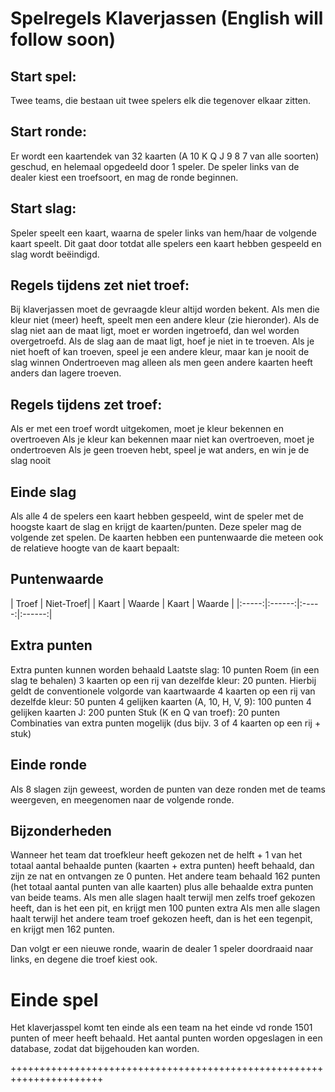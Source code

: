 # Spelregels Klaverjassen (English will follow soon)

## Start spel:
Twee teams, die bestaan uit twee spelers elk die tegenover elkaar zitten. 

## Start ronde:
Er wordt een kaartendek van 32 kaarten (A 10 K Q J 9 8 7 van alle soorten) geschud, en helemaal opgedeeld door 1 speler. De speler links van de dealer kiest een troefsoort, en mag de ronde beginnen.

## Start slag:
Speler speelt een kaart, waarna de speler links van hem/haar de volgende kaart speelt. Dit gaat door totdat alle spelers een kaart hebben gespeeld en slag wordt beëindigd.

## Regels tijdens zet niet troef:
Bij klaverjassen moet de gevraagde kleur altijd worden bekent. Als men die kleur niet (meer) heeft, speelt men een andere kleur (zie hieronder). 
Als de slag niet aan de maat ligt, moet er worden ingetroefd, dan wel worden overgetroefd. Als de slag aan de maat ligt, hoef je niet in te troeven.
Als je niet hoeft of kan troeven, speel je een andere kleur, maar kan je nooit de slag winnen
Ondertroeven mag alleen als men geen andere kaarten heeft anders dan lagere troeven.

## Regels tijdens zet troef:
Als er met een troef wordt uitgekomen, moet je kleur bekennen en overtroeven
Als je kleur kan bekennen maar niet kan overtroeven, moet je ondertroeven
Als je geen troeven hebt, speel je wat anders, en win je de slag nooit

## Einde slag
Als alle 4 de spelers een kaart hebben gespeeld, wint de speler met de hoogste kaart de slag en krijgt de kaarten/punten. Deze speler mag de volgende zet spelen. De kaarten hebben een puntenwaarde die meteen ook de relatieve hoogte van de kaart bepaalt:

## Puntenwaarde
| Troef | Niet-Troef|
| Kaart | Waarde | Kaart | Waarde |
|:-----:|:------:|:-----:|:------:|


## Extra punten
Extra punten kunnen worden behaald
Laatste slag: 10 punten
Roem (in een slag te behalen)
3 kaarten op een rij van dezelfde kleur: 20 punten. Hierbij geldt de conventionele volgorde van kaartwaarde
4 kaarten op een rij van dezelfde kleur: 50 punten
4 gelijken kaarten (A, 10, H, V, 9): 100 punten
4 gelijken kaarten J: 200 punten
Stuk (K en Q van troef): 20 punten
Combinaties van extra punten mogelijk (dus bijv. 3 of 4 kaarten op een rij + stuk)

## Einde ronde
Als 8 slagen zijn geweest, worden de punten van deze ronden met de teams weergeven, en meegenomen naar de volgende ronde. 

## Bijzonderheden
Wanneer het team dat troefkleur heeft gekozen net de helft + 1 van het totaal aantal behaalde punten (kaarten + extra punten) heeft behaald, dan zijn ze nat en ontvangen ze 0 punten. Het andere team behaald 162 punten (het totaal aantal punten van alle kaarten) plus alle behaalde extra punten van beide teams.
Als men alle slagen haalt terwijl men zelfs troef gekozen heeft, dan is het een pit, en krijgt men 100 punten extra
Als men alle slagen haalt terwijl het andere team troef gekozen heeft, dan is het een tegenpit, en krijgt men 162 punten.

Dan volgt er een nieuwe ronde, waarin de dealer 1 speler doordraaid naar links, en degene die troef kiest ook.

# Einde spel
Het klaverjasspel komt ten einde als een team na het einde vd ronde 1501 punten of meer heeft behaald. Het aantal punten worden opgeslagen in een database, zodat dat bijgehouden kan worden.

++++++++++++++++++++++++++++++++++++++++++++++++++++++++++++++++++++++

